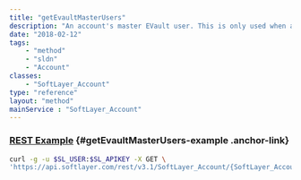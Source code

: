 ```yaml
---
title: "getEvaultMasterUsers"
description: "An account's master EVault user. This is only used when an account has EVault service."
date: "2018-02-12"
tags:
    - "method"
    - "sldn"
    - "Account"
classes:
    - "SoftLayer_Account"
type: "reference"
layout: "method"
mainService : "SoftLayer_Account"
---
```


### [REST Example](#getEvaultMasterUsers-example) <a href="/article/rest/"><i class="fas fa-question"></i></a> {#getEvaultMasterUsers-example .anchor-link} 
```bash
curl -g -u $SL_USER:$SL_APIKEY -X GET \
'https://api.softlayer.com/rest/v3.1/SoftLayer_Account/{SoftLayer_AccountID}/getEvaultMasterUsers'
```
